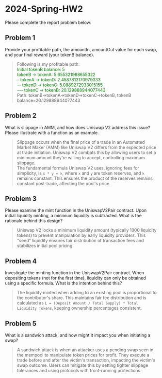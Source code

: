 # 2024-Spring-HW2

Please complete the report problem below:

## Problem 1
Provide your profitable path, the amountIn, amountOut value for each swap, and your final reward (your tokenB balance).
<!-- ### Solution: -->
>Following is my profitable path:\
<font color="green"> Initial tokenB balance: 5</font>\
<font color="green"> tokenB -> tokenA: 5.655321988655322</font>\
<font color="green">- tokenA -> tokenD: 2.4587813170979333</font>\
<font color="green">-- tokenD -> tokenC: 5.0889272933015155</font>\
<font color="green">--- tokenC -> tokenB: 20.129888944077443</font>\
Path: tokenB->tokenA->tokenD->tokenC->tokenB, tokenB balance=20.129888944077443

## Problem 2
What is slippage in AMM, and how does Uniswap V2 address this issue? Please illustrate with a function as an example.
<!-- ### Solution: -->
>Slippage occurs when the final price of a trade in an Automated Market Maker (AMM) like Uniswap V2 differs from the expected price at trade initiation. Uniswap V2 combats this by allowing users to set a minimum amount they're willing to accept, controlling maximum slippage.\
The fundamental formula Uniswap V2 uses, ignoring fees for simplicity, is `x * y = k`, where `x` and `y` are token reserves, and `k` remains constant. This ensures the product of the reserves remains constant post-trade, affecting the pool's price.

## Problem 3
Please examine the mint function in the UniswapV2Pair contract. Upon initial liquidity minting, a minimum liquidity is subtracted. What is the rationale behind this design?
<!-- ### Solution: -->
>Uniswap V2 locks a minimum liquidity amount (typically 1000 liquidity tokens) to prevent manipulation by early liquidity providers. This "seed" liquidity ensures fair distribution of transaction fees and stabilizes initial pool pricing.

## Problem 4
Investigate the minting function in the UniswapV2Pair contract. When depositing tokens (not for the first time), liquidity can only be obtained using a specific formula. What is the intention behind this?
<!-- ### Solution: -->
>The liquidity minted when adding to an existing pool is proportional to the contributor's share. This maintains fair fee distribution and is calculated as `L = (Deposit Amount / Total Supply) * Total Liquidity Tokens`, keeping ownership percentages consistent.

## Problem 5
What is a sandwich attack, and how might it impact you when initiating a swap?
<!-- ### Solution: -->
>A sandwich attack is when an attacker uses a pending swap seen in the mempool to manipulate token prices for profit. They execute a trade before and after the victim's transaction, impacting the victim's swap outcome. Users can mitigate this by setting tighter slippage tolerances and using protocols with front-running protections.

